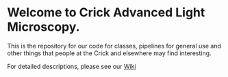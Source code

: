 # Welcome to Crick Advanced Light Microscopy.

This is the repository for our code for classes, pipelines for general use and other things that people at the Crick and elsewhere may find interesting.

For detailed descriptions, please see our [Wiki](../../../CALM/wiki/Home.md)
